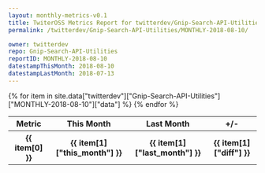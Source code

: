 ```yaml
---
layout: monthly-metrics-v0.1
title: TwiterOSS Metrics Report for twitterdev/Gnip-Search-API-Utilities | MONTHLY-2018-08-10 | 2018-08-10
permalink: /twitterdev/Gnip-Search-API-Utilities/MONTHLY-2018-08-10/

owner: twitterdev
repo: Gnip-Search-API-Utilities
reportID: MONTHLY-2018-08-10
datestampThisMonth: 2018-08-10
datestampLastMonth: 2018-07-13
---
```


<table style="width: 100%">
    <tr>
        <th>Metric</th>
        <th>This Month</th>
        <th>Last Month</th>
        <th>+/-</th>
    </tr>
    {% for item in site.data["twitterdev"]["Gnip-Search-API-Utilities"]["MONTHLY-2018-08-10"]["data"] %}
    <tr>
        <th>{{ item[0] }}</th>
        <th>{{ item[1]["this_month"] }}</th>
        <th>{{ item[1]["last_month"] }}</th>
        <th>{{ item[1]["diff"] }}</th>
    </tr>
    {% endfor %}
</table>

